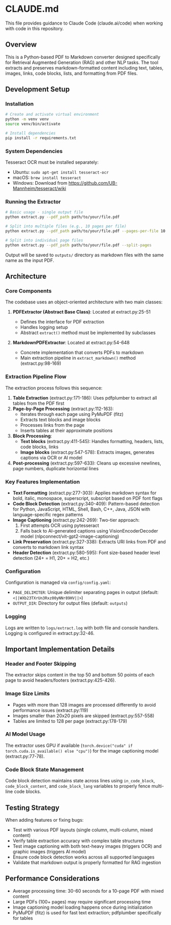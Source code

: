 # CLAUDE.md

This file provides guidance to Claude Code (claude.ai/code) when working with code in this repository.

## Overview

This is a Python-based PDF to Markdown converter designed specifically for Retrieval Augmented Generation (RAG) and other NLP tasks. The tool extracts and preserves markdown-formatted content including text, tables, images, links, code blocks, lists, and formatting from PDF files.

## Development Setup

### Installation

```bash
# Create and activate virtual environment
python -m venv venv
source venv/bin/activate

# Install dependencies
pip install -r requirements.txt
```

### System Dependencies

Tesseract OCR must be installed separately:
- Ubuntu: `sudo apt-get install tesseract-ocr`
- macOS: `brew install tesseract`
- Windows: Download from https://github.com/UB-Mannheim/tesseract/wiki

### Running the Extractor

```bash
# Basic usage - single output file
python extract.py --pdf_path path/to/your/file.pdf

# Split into multiple files (e.g., 10 pages per file)
python extract.py --pdf_path path/to/your/file.pdf --pages-per-file 10

# Split into individual page files
python extract.py --pdf_path path/to/your/file.pdf --split-pages
```

Output will be saved to `outputs/` directory as markdown files with the same name as the input PDF.

## Architecture

### Core Components

The codebase uses an object-oriented architecture with two main classes:

1. **PDFExtractor (Abstract Base Class)**: Located at extract.py:25-51
   - Defines the interface for PDF extraction
   - Handles logging setup
   - Abstract `extract()` method must be implemented by subclasses

2. **MarkdownPDFExtractor**: Located at extract.py:54-648
   - Concrete implementation that converts PDFs to markdown
   - Main extraction pipeline in `extract_markdown()` method (extract.py:98-169)

### Extraction Pipeline Flow

The extraction process follows this sequence:

1. **Table Extraction** (extract.py:171-186): Uses pdfplumber to extract all tables from the PDF first
2. **Page-by-Page Processing** (extract.py:112-163):
   - Iterates through each page using PyMuPDF (fitz)
   - Extracts text blocks and image blocks
   - Processes links from the page
   - Inserts tables at their approximate positions
3. **Block Processing**:
   - **Text blocks** (extract.py:411-545): Handles formatting, headers, lists, code blocks, links
   - **Image blocks** (extract.py:547-578): Extracts images, generates captions via OCR or AI model
4. **Post-processing** (extract.py:597-633): Cleans up excessive newlines, page numbers, duplicate horizontal lines

### Key Features Implementation

- **Text Formatting** (extract.py:277-303): Applies markdown syntax for bold, italic, monospace, superscript, subscript based on PDF font flags
- **Code Block Detection** (extract.py:340-409): Pattern-based detection for Python, JavaScript, HTML, Shell, Bash, C++, Java, JSON with language-specific regex patterns
- **Image Captioning** (extract.py:242-269): Two-tier approach:
  1. First attempts OCR using pytesseract
  2. Falls back to AI-generated captions using VisionEncoderDecoder model (nlpconnect/vit-gpt2-image-captioning)
- **Link Preservation** (extract.py:327-338): Extracts URI links from PDF and converts to markdown link syntax
- **Header Detection** (extract.py:580-595): Font size-based header level detection (24+ = H1, 20+ = H2, etc.)

### Configuration

Configuration is managed via `config/config.yaml`:
- `PAGE_DELIMITER`: Unique delimiter separating pages in output (default: `<||WXb23TXrUn3Rxz00yNNr89HV||>`)
- `OUTPUT_DIR`: Directory for output files (default: `outputs`)

### Logging

Logs are written to `logs/extract.log` with both file and console handlers. Logging is configured in extract.py:32-46.

## Important Implementation Details

### Header and Footer Skipping

The extractor skips content in the top 50 and bottom 50 points of each page to avoid headers/footers (extract.py:425-426).

### Image Size Limits

- Pages with more than 128 images are processed differently to avoid performance issues (extract.py:119)
- Images smaller than 20x20 pixels are skipped (extract.py:557-558)
- Tables are limited to 128 per page (extract.py:178-179)

### AI Model Usage

The extractor uses GPU if available (`torch.device("cuda" if torch.cuda.is_available() else "cpu")`) for the image captioning model (extract.py:77-78).

### Code Block State Management

Code block detection maintains state across lines using `in_code_block`, `code_block_content`, and `code_block_lang` variables to properly fence multi-line code blocks.

## Testing Strategy

When adding features or fixing bugs:
- Test with various PDF layouts (single column, multi-column, mixed content)
- Verify table extraction accuracy with complex table structures
- Test image captioning with both text-heavy images (triggers OCR) and graphic images (triggers AI model)
- Ensure code block detection works across all supported languages
- Validate that markdown output is properly formatted for RAG ingestion

## Performance Considerations

- Average processing time: 30-60 seconds for a 10-page PDF with mixed content
- Large PDFs (100+ pages) may require significant processing time
- Image captioning model loading happens once during initialization
- PyMuPDF (fitz) is used for fast text extraction; pdfplumber specifically for tables
